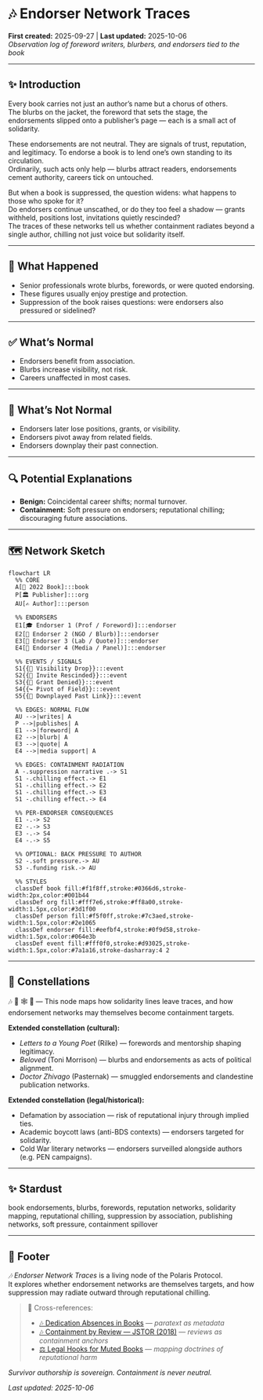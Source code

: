 # 🎶 Endorser Network Traces  
**First created:** 2025-09-27 | **Last updated:** 2025-10-06  
*Observation log of foreword writers, blurbers, and endorsers tied to the book*  

---

## ✨ Introduction  
Every book carries not just an author’s name but a chorus of others.  
The blurbs on the jacket, the foreword that sets the stage, the endorsements slipped onto a publisher’s page — each is a small act of solidarity.  

These endorsements are not neutral. They are signals of trust, reputation, and legitimacy. To endorse a book is to lend one’s own standing to its circulation.  
Ordinarily, such acts only help — blurbs attract readers, endorsements cement authority, careers tick on untouched.  

But when a book is suppressed, the question widens: what happens to those who spoke for it?  
Do endorsers continue unscathed, or do they too feel a shadow — grants withheld, positions lost, invitations quietly rescinded?  
The traces of these networks tell us whether containment radiates beyond a single author, chilling not just voice but solidarity itself.  

---

## 📄 What Happened  
- Senior professionals wrote blurbs, forewords, or were quoted endorsing.  
- These figures usually enjoy prestige and protection.  
- Suppression of the book raises questions: were endorsers also pressured or sidelined?  

---

## ✅ What’s Normal  
- Endorsers benefit from association.  
- Blurbs increase visibility, not risk.  
- Careers unaffected in most cases.  

---

## 🚩 What’s Not Normal  
- Endorsers later lose positions, grants, or visibility.  
- Endorsers pivot away from related fields.  
- Endorsers downplay their past connection.  

---

## 🔍 Potential Explanations  
- **Benign:** Coincidental career shifts; normal turnover.  
- **Containment:** Soft pressure on endorsers; reputational chilling; discouraging future associations.  

---

## 🗺️ Network Sketch  

```mermaid
flowchart LR
  %% CORE
  A[📘 2022 Book]:::book
  P[🏛️ Publisher]:::org
  AU[✍️ Author]:::person

  %% ENDORSERS
  E1[🎓 Endorser 1 (Prof / Foreword)]:::endorser
  E2[🏥 Endorser 2 (NGO / Blurb)]:::endorser
  E3[🧪 Endorser 3 (Lab / Quote)]:::endorser
  E4[🎤 Endorser 4 (Media / Panel)]:::endorser

  %% EVENTS / SIGNALS
  S1{{🔻 Visibility Drop}}:::event
  S2{{🧊 Invite Rescinded}}:::event
  S3{{💸 Grant Denied}}:::event
  S4{{↪️ Pivot of Field}}:::event
  S5{{🙈 Downplayed Past Link}}:::event

  %% EDGES: NORMAL FLOW
  AU -->|writes| A
  P -->|publishes| A
  E1 -->|foreword| A
  E2 -->|blurb| A
  E3 -->|quote| A
  E4 -->|media support| A

  %% EDGES: CONTAINMENT RADIATION
  A -.suppression narrative .-> S1
  S1 -.chilling effect.-> E1
  S1 -.chilling effect.-> E2
  S1 -.chilling effect.-> E3
  S1 -.chilling effect.-> E4

  %% PER-ENDORSER CONSEQUENCES
  E1 -.-> S2
  E2 -.-> S3
  E3 -.-> S4
  E4 -.-> S5

  %% OPTIONAL: BACK PRESSURE TO AUTHOR
  S2 -.soft pressure.-> AU
  S3 -.funding risk.-> AU

  %% STYLES
  classDef book fill:#f1f8ff,stroke:#0366d6,stroke-width:2px,color:#001b44
  classDef org fill:#fff7e6,stroke:#ff8a00,stroke-width:1.5px,color:#3d1f00
  classDef person fill:#f5f0ff,stroke:#7c3aed,stroke-width:1.5px,color:#2e1065
  classDef endorser fill:#eefbf4,stroke:#0f9d58,stroke-width:1.5px,color:#064e3b
  classDef event fill:#fff0f0,stroke:#d93025,stroke-width:1.5px,color:#7a1a16,stroke-dasharray:4 2
```

---

## 🌌 Constellations  

🎶 🧾 🕸️ 🧿 — This node maps how solidarity lines leave traces, and how endorsement networks may themselves become containment targets.  

**Extended constellation (cultural):**  
- *Letters to a Young Poet* (Rilke) — forewords and mentorship shaping legitimacy.  
- *Beloved* (Toni Morrison) — blurbs and endorsements as acts of political alignment.  
- *Doctor Zhivago* (Pasternak) — smuggled endorsements and clandestine publication networks.  

**Extended constellation (legal/historical):**  
- Defamation by association — risk of reputational injury through implied ties.  
- Academic boycott laws (anti-BDS contexts) — endorsers targeted for solidarity.  
- Cold War literary networks — endorsers surveilled alongside authors (e.g. PEN campaigns).  

---

## ✨ Stardust  

book endorsements, blurbs, forewords, reputation networks, solidarity mapping, reputational chilling, suppression by association, publishing networks, soft pressure, containment spillover  

---

## 🏮 Footer  
*🎶 Endorser Network Traces* is a living node of the Polaris Protocol.  
It explores whether endorsement networks are themselves targets, and how suppression may radiate outward through reputational chilling.  

> 📡 Cross-references:  
> - [🎶 Dedication Absences in Books](./🎶_dedication_absences_in_books.md) — *paratext as metadata*  
> - [🎶 Containment by Review — JSTOR (2018)](./🎶_containment_by_review_jstor_2018.md) — *reviews as containment anchors*  
> - [⚖️ Legal Hooks for Muted Books](./⚖️_legal_hooks_for_muted_books.md) — *mapping doctrines of reputational harm*  

*Survivor authorship is sovereign. Containment is never neutral.*  

_Last updated: 2025-10-06_  
